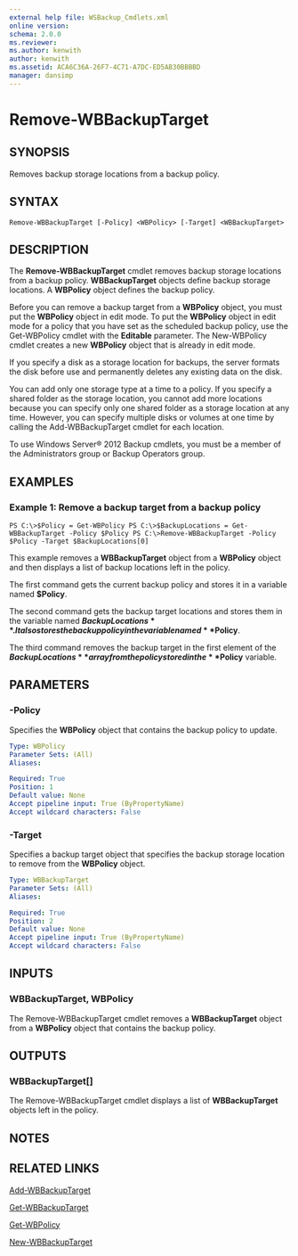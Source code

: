 ```yaml
---
external help file: WSBackup_Cmdlets.xml
online version: 
schema: 2.0.0
ms.reviewer:
ms.author: kenwith
author: kenwith
ms.assetid: ACA6C36A-26F7-4C71-A7DC-ED5AB30BBBBD
manager: dansimp
---
```


# Remove-WBBackupTarget

## SYNOPSIS
Removes backup storage locations from a backup policy.

## SYNTAX

```
Remove-WBBackupTarget [-Policy] <WBPolicy> [-Target] <WBBackupTarget>
```

## DESCRIPTION
The **Remove-WBBackupTarget** cmdlet removes backup storage locations from a backup policy.
**WBBackupTarget** objects define backup storage locations.
A **WBPolicy** object defines the backup policy.

Before you can remove a backup target from a **WBPolicy** object, you must put the **WBPolicy** object in edit mode.
To put the **WBPolicy** object in edit mode for a policy that you have set as the scheduled backup policy, use the Get-WBPolicy cmdlet with the **Editable** parameter.
The New-WBPolicy cmdlet creates a new **WBPolicy** object that is already in edit mode.

If you specify a disk as a storage location for backups, the server formats the disk before use and permanently deletes any existing data on the disk.

You can add only one storage type at a time to a policy.
If you specify a shared folder as the storage location, you cannot add more locations because you can specify only one shared folder as a storage location at any time.
However, you can specify multiple disks or volumes at one time by calling the Add-WBBackupTarget cmdlet for each location.

To use Windows Server® 2012 Backup cmdlets, you must be a member of the Administrators group or Backup Operators group.

## EXAMPLES

### Example 1: Remove a backup target from a backup policy
```
PS C:\>$Policy = Get-WBPolicy PS C:\>$BackupLocations = Get-WBBackupTarget -Policy $Policy PS C:\>Remove-WBBackupTarget -Policy $Policy -Target $BackupLocations[0]
```

This example removes a **WBBackupTarget** object from a **WBPolicy** object and then displays a list of backup locations left in the policy.

The first command gets the current backup policy and stores it in a variable named **$Policy**.

The second command gets the backup target locations and stores them in the variable named **$BackupLocations**.
It also stores the backup policy in the variable named **$Policy**.

The third command removes the backup target in the first element of the **$BackupLocations** array from the policy stored in the **$Policy** variable.

## PARAMETERS

### -Policy
Specifies the **WBPolicy** object that contains the backup policy to update.

```yaml
Type: WBPolicy
Parameter Sets: (All)
Aliases: 

Required: True
Position: 1
Default value: None
Accept pipeline input: True (ByPropertyName)
Accept wildcard characters: False
```

### -Target
Specifies a backup target object that specifies the backup storage location to remove from the **WBPolicy** object.

```yaml
Type: WBBackupTarget
Parameter Sets: (All)
Aliases: 

Required: True
Position: 2
Default value: None
Accept pipeline input: True (ByPropertyName)
Accept wildcard characters: False
```

## INPUTS

### WBBackupTarget, WBPolicy
The Remove-WBBackupTarget cmdlet removes a **WBBackupTarget** object from a **WBPolicy** object that contains the backup policy.

## OUTPUTS

### WBBackupTarget[]
The Remove-WBBackupTarget cmdlet displays a list of **WBBackupTarget** objects left in the policy.

## NOTES

## RELATED LINKS

[Add-WBBackupTarget](./Add-WBBackupTarget.md)

[Get-WBBackupTarget](./Get-WBBackupTarget.md)

[Get-WBPolicy](./Get-WBPolicy.md)

[New-WBBackupTarget](./New-WBBackupTarget.md)
